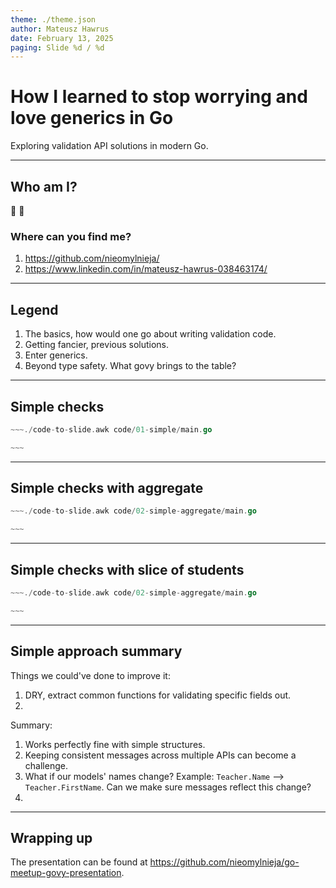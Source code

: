 ```yaml
---
theme: ./theme.json
author: Mateusz Hawrus
date: February 13, 2025
paging: Slide %d / %d
---
```


# How I learned to stop worrying and love generics in Go

Exploring validation API solutions in modern Go.

---

## Who am I?

👨 💼

### Where can you find me?

1. https://github.com/nieomylnieja/
2. https://www.linkedin.com/in/mateusz-hawrus-038463174/

---

## Legend

1. The basics, how would one go about writing validation code.
2. Getting fancier, previous solutions.
3. Enter generics.
4. Beyond type safety. What govy brings to the table?

---

## Simple checks

```go
~~~./code-to-slide.awk code/01-simple/main.go

~~~
```

---

## Simple checks with aggregate

```go
~~~./code-to-slide.awk code/02-simple-aggregate/main.go

~~~
```

---

## Simple checks with slice of students

```go
~~~./code-to-slide.awk code/02-simple-aggregate/main.go

~~~
```

---

## Simple approach summary

Things we could've done to improve it:

1. DRY, extract common functions for validating specific fields out.
2. 

Summary:

1. Works perfectly fine with simple structures.
2. Keeping consistent messages across multiple APIs can become a challenge.
3. What if our models' names change? Example: `Teacher.Name` --> `Teacher.FirstName`. Can we make sure messages reflect this change?
4. 

---

## Wrapping up

The presentation can be found at https://github.com/nieomylnieja/go-meetup-govy-presentation.
